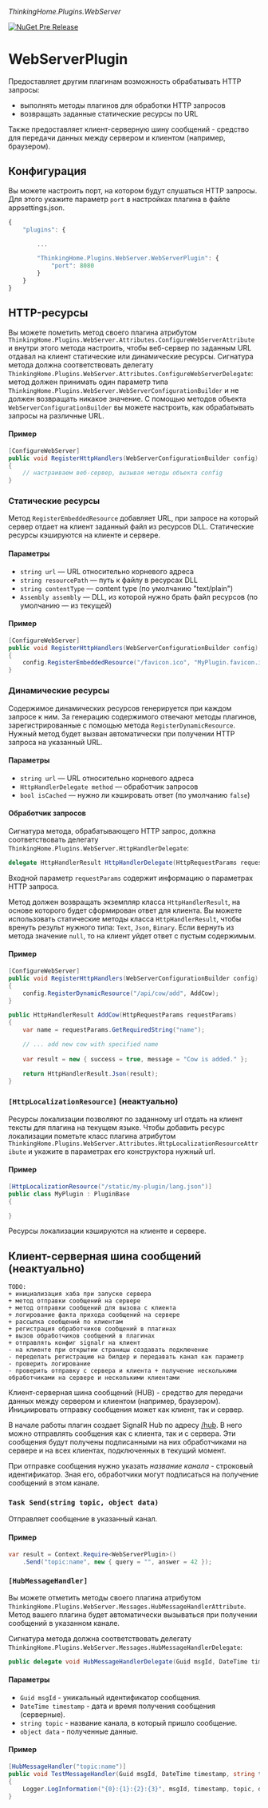 *ThinkingHome.Plugins.WebServer*

[![NuGet Pre Release](https://img.shields.io/nuget/vpre/ThinkingHome.Plugins.WebServer.svg)](https://www.nuget.org/packages/ThinkingHome.Plugins.WebServer)

# WebServerPlugin

Предоставляет другим плагинам возможность обрабатывать HTTP запросы:

- выполнять методы плагинов для обработки HTTP запросов
- возвращать заданные статические ресурсы по URL

Также предоставляет клиент-серверную шину сообщений - средство для передачи данных между сервером и клиентом (например, браузером).

## Конфигурация

Вы можете настроить порт, на котором будут слушаться HTTP запросы. Для этого укажите параметр `port` в настройках плагина в файле appsettings.json.

```js
{
    "plugins": {

        ...

        "ThinkingHome.Plugins.WebServer.WebServerPlugin": {
            "port": 8080
        }
    }
}
```

## HTTP-ресурсы

Вы можете пометить метод своего плагина атрибутом `ThinkingHome.Plugins.WebServer.Attributes.ConfigureWebServerAttribute` и внутри этого метода настроить, чтобы веб-сервер по заданным URL отдавал на клиент статические или динамические ресурсы. Сигнатура метода должна соответствовать делегату `ThinkingHome.Plugins.WebServer.Attributes.ConfigureWebServerDelegate`: метод должен принимать один параметр типа `ThinkingHome.Plugins.WebServer.WebServerConfigurationBuilder` и не должен возвращать никакое значение. С помощью методов объекта `WebServerConfigurationBuilder` вы можете настроить, как обрабатывать запросы на различные URL.

#### Пример

```csharp
[ConfigureWebServer]
public void RegisterHttpHandlers(WebServerConfigurationBuilder config)
{
    // настраиваем веб-сервер, вызывая методы объекта config
}
```

### Статические ресурсы

Метод `RegisterEmbeddedResource` добавляет URL, при запросе на который сервер отдает на клиент заданный файл из ресурсов DLL. Статические ресурсы кэшируются на клиенте и сервере.

#### Параметры

- `string url` — URL относительно корневого адреса
- `string resourcePath` — путь к файлу в ресурсах DLL
- `string contentType` — content type (по умолчанию "text/plain")
- `Assembly assembly` — DLL, из которой нужно брать файл ресурсов (по умолчанию — из текущей)

#### Пример

```csharp
[ConfigureWebServer]
public void RegisterHttpHandlers(WebServerConfigurationBuilder config)
{
    config.RegisterEmbeddedResource("/favicon.ico", "MyPlugin.favicon.ico", "image/x-icon");
}
```

### Динамические ресурсы

Содержимое динамических ресурсов генерируется при каждом запросе к ним. За генерацию содержимого отвечают методы плагинов, зарегистрированные с помощью метода `RegisterDynamicResource`. Нужный метод будет вызван автоматически при получении HTTP запроса на указанный URL.

#### Параметры

- `string url` — URL относительно корневого адреса
- `HttpHandlerDelegate method` — обработчик запросов
- `bool isCached` — нужно ли кэшировать ответ (по умолчанию `false`)

#### Обработчик запросов

Сигнатура метода, обрабатывающего HTTP запрос, должна соответствовать делегату `ThinkingHome.Plugins.WebServer.HttpHandlerDelegate`:

```csharp
delegate HttpHandlerResult HttpHandlerDelegate(HttpRequestParams requestParams)
```

Входной параметр `requestParams` содержит информацию о параметрах HTTP запроса.

Метод должен возвращать экземпляр класса `HttpHandlerResult`, на основе которого будет сформирован ответ для клиента. Вы можете использовать статические методы класса `HttpHandlerResult`, чтобы вренуть результ нужного типа: `Text`, `Json`, `Binary`. Если вернуть из метода значение `null`, то на клиент уйдет ответ с пустым содержимым.

#### Пример

```csharp
[ConfigureWebServer]
public void RegisterHttpHandlers(WebServerConfigurationBuilder config)
{
    config.RegisterDynamicResource("/api/cow/add", AddCow);
}

public HttpHandlerResult AddCow(HttpRequestParams requestParams)
{
    var name = requestParams.GetRequiredString("name");

    // ... add new cow with specified name
    
    var result = new { success = true, message = "Cow is added." };

    return HttpHandlerResult.Json(result);
}
```

### `[HttpLocalizationResource]` (неактуально)

Ресурсы локализации позволяют по заданному url отдать на клиент тексты для плагина на текущем языке. Чтобы добавить ресурс локализации пометьте класс плагина атрибутом `ThinkingHome.Plugins.WebServer.Attributes.HttpLocalizationResourceAttribute` и укажите в параметрах его конструктора нужный url. 

#### Пример

```csharp
[HttpLocalizationResource("/static/my-plugin/lang.json")]
public class MyPlugin : PluginBase
{

}
```

Ресурсы локализации кэшируются на клиенте и сервере.

## Клиент-серверная шина сообщений (неактуально)

```
TODO:
+ инициализация хаба при запуске сервера
+ метод отправки сообщений на сервере
+ метод отправки сообщений для вызова с клиента
+ логирование факта прихода сообщений на сервере
+ рассылка сообщений по клиентам
+ регистрация обработчиков сообщений в плагинах
+ вызов обработчиков сообщений в плагинах
+ отправлять конфиг signalr на клиент
- на клиенте при открытии страницы создавать подключение 
- переделать регистрацию на билдер и передавать канал как параметр
- проверить логирование
- проверить отправку с сервера и клиента + получение несколькими обработчиками на сервере и несколькими клиентами
```

Клиент-серверная шина сообщений (HUB) - средство для передачи данных между сервером и клиентом (например, браузером). Инициировать отправку сообщения может как клиент, так и сервер.

В начале работы плагин создает SignalR Hub по адресу [/hub](http://localhost:8080/hub). В него можно отправлять сообщения как с клиента, так и с сервера. Эти сообщения будут получены подписанными на них обработчиками на сервере и на всех клиентах, подключенных в текущий момент.

При отправке сообщения нужно указать *название канала* - строковый идентификатор. Зная его, обработчики могут подписаться на получение сообщений в этом канале.

### `Task Send(string topic, object data)`

Отправляет сообщение в указанный канал.

#### Пример

```csharp
var result = Context.Require<WebServerPlugin>()
    .Send("topic:name", new { query = "", answer = 42 });

```

### `[HubMessageHandler]`

Вы можете отметить методы своего плагина атрибутом `ThinkingHome.Plugins.WebServer.Messages.HubMessageHandlerAttribute`. Метод вашего плагина будет автоматически вызываться при получении сообщений в указанном канале.

Сигнатура метода должна соответствовать делегату `ThinkingHome.Plugins.WebServer.Messages.HubMessageHandlerDelegate`:

```csharp
public delegate void HubMessageHandlerDelegate(Guid msgId, DateTime timestamp, string topic, object data);
```

#### Параметры

- `Guid msgId` - уникальный идентификатор сообщения.
- `DateTime timestamp` - дата и время получения сообщения (серверные).
- `string topic` - название канала, в который пришло сообщение.
- `object data` - полученные данные.

#### Пример

```csharp
[HubMessageHandler("topic:name")]
public void TestMessageHandler(Guid msgId, DateTime timestamp, string topic, object data)
{
    Logger.LogInformation("{0}:{1}:{2}:{3}", msgId, timestamp, topic, data);
}
```
